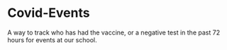 # Covid-Events
A way to track who has had the vaccine, or a negative test in the past 72 hours for events at our school.

